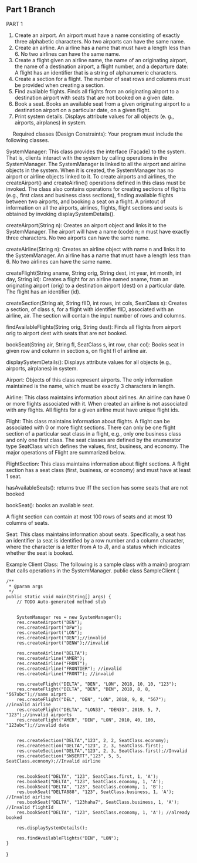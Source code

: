 ## Part 1 Branch

PART 1
1.	Create an airport.  An airport must have a name consisting of exactly three alphabetic characters.  No two airports can have the same name.
2.	Create an airline.  An airline has a name that must have a length less than 6.  No two airlines can have the same name.
3.	Create a flight given an airline name, the name of an originating airport, the name of a destination airport, a flight number, and a departure date: A flight has an identifier that is a string of alphanumeric characters.
4.	Create a section for a flight.  The number of seat rows and columns must be provided when creating a section.
5.	Find available flights.  Finds all flights from an originating airport to a destination airport with seats that are not booked on a given date.
6.	Book a seat.  Books an available seat from a given originating airport to a destination airport on a particular date, on a given flight.
7.	Print system details.  Displays attribute values for all objects (e. g., airports, airplanes) in system.

 
Required classes (Design Constraints): Your program must include the following classes.

SystemManager: This class provides the interface (Façade) to the system.  That is, clients interact with the system by calling operations in the SystemManager.  The SystemManager is linked to all the airport and airline objects in the system.  When it is created, the SystemManager has no airport or airline objects linked to it.  To create airports and airlines, the createAirport() and createAirline() operations defined in this class must be invoked.  The class also contains operations for creating sections of flights (e.g., first class and business class sections), finding available flights between two airports, and booking a seat on a flight.  A printout of information on all the airports, airlines, flights, flight sections and seats is obtained by invoking displaySystemDetails().

createAirport(String n): Creates an airport object and links it to the SystemManager.  The airport will have a name (code) n; n must have exactly three characters.  No two airports can have the same name.

createAirline(String n): Creates an airline object with name n and links it to the SystemManager.  An airline has a name that must have a length less than 6.  No two airlines can have the same name.

createFlight(String aname, String orig, String dest, int year, int month, int day, String id): Creates a flight for an airline named aname, from an originating airport (orig) to a destination airport (dest) on a particular date.  The flight has an identifier (id).

createSection(String air, String flID, int rows, int cols, SeatClass s): Creates a section, of class s, for a flight with identifier flID, associated with an airline, air.  The section will contain the input number of rows and columns.

findAvailableFlights(String orig, String dest): Finds all flights from airport orig to airport dest with seats that are not booked.

bookSeat(String air, String fl, SeatClass s, int row, char col): Books seat in given row and column in section s, on flight fl of airline air.

displaySystemDetails(): Displays attribute values for all objects (e.g., airports, airplanes) in system.  

Airport: Objects of this class represent airports.  The only information maintained is the name, which must be exactly 3 characters in length. 

Airline: This class maintains information about airlines.  An airline can have 0 or more flights associated with it.  When created an airline is not associated with any flights.  All flights for a given airline must have unique flight ids.

Flight: This class maintains information about flights.  A flight can be associated with 0 or more flight sections.  There can only be one flight section of a particular seat class in a flight, e.g., only one business class and only one first class.  The seat classes are defined by the enumerator type SeatClass which defines the values, first, business, and economy.  The major operations of Flight are summarized below.

FlightSection: This class maintains information about flight sections.  A flight section has a seat class (first, business, or economy) and must have at least 1 seat.

hasAvailableSeats(): returns true iff the section has some seats that are not booked

bookSeat(): books an available seat.

A flight section can contain at most 100 rows of seats and at most 10 columns of seats.

Seat: This class maintains information about seats.  Specifically, a seat has an identifier (a seat is identified by a row number and a column character, where the character is a letter from A to J), and a status which indicates whether the seat is booked.

Example Client Class: The following is a sample class with a main() program that calls operations in the SystemManager.
 public class SampleClient {

	/**
	 * @param args
	 */
	public static void main(String[] args) {
		// TODO Auto-generated method stub

		
		SystemManager res = new SystemManager();
		res.createAirport("DEN");
		res.createAirport("DFW");
		res.createAirport("LON");
		res.createAirport("DEN");//invalid
		res.createAirport("DENW");//invalid
		
		res.createAirline("DELTA");
		res.createAirline("AMER");
		res.createAirline("FRONT");
		res.createAirline("FRONTIER"); //invalid
		res.createAirline("FRONT"); //invalid
		
		res.createFlight("DELTA", "DEN", "LON", 2018, 10, 10, "123");
		res.createFlight("DELTA", "DEN", "DEN", 2018, 8, 8, "567abc");//same airprt
		res.createFlight("DEL", "DEN", "LON", 2018, 9, 8, "567"); //invalid airline
		res.createFlight("DELTA", "LON33", "DEN33", 2019, 5, 7, "123");//invalid airports
		res.createFlight("AMER", "DEN", "LON", 2010, 40, 100, "123abc");//invalid date
		
		
		res.createSection("DELTA","123", 2, 2, SeatClass.economy);		
		res.createSection("DELTA","123", 2, 3, SeatClass.first);
		res.createSection("DELTA","123", 2, 3, SeatClass.first);//Invalid 
		res.createSection("SWSERTT","123", 5, 5, SeatClass.economy);//Invalid airline
		
		
		res.bookSeat("DELTA", "123", SeatClass.first, 1, 'A');
		res.bookSeat("DELTA", "123", SeatClass.economy, 1, 'A');
		res.bookSeat("DELTA", "123", SeatClass.economy, 1, 'B');
		res.bookSeat("DELTA888", "123", SeatClass.business, 1, 'A'); //Invalid airline
		res.bookSeat("DELTA", "123haha7", SeatClass.business, 1, 'A'); //Invalid flightId
		res.bookSeat("DELTA", "123", SeatClass.economy, 1, 'A'); //already booked
		
		res.displaySystemDetails();
		
		res.findAvailableFlights("DEN", "LON");
	}

}
